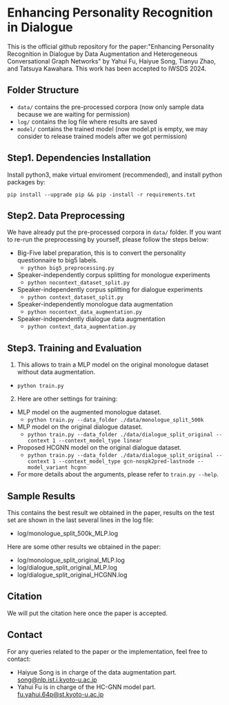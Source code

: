 # Enhancing Personality Recognition in Dialogue

This is the official github repository for the paper:"Enhancing Personality Recognition in Dialogue by Data Augmentation and Heterogeneous Conversational Graph Networks" by Yahui Fu, Haiyue Song, Tianyu Zhao, and Tatsuya Kawahara. 
This work has been accepted to IWSDS 2024.

<!-- ## Introduction

Our work focuses on improving personality recognition in dialogues, a critical aspect for enhancing human-robot interactions. The challenges addressed include the limited number of speakers in dialogue corpora and the complex modeling of interdependencies in conversations. -->

<!-- ## Key Contributions:

1. **Data Augmentation for Personality Recognition:** We propose a novel data interpolation method for speaker data augmentation to increase speaker diversity.
2. **Heterogeneous Conversational Graph Network (HC-GNN):** A new approach to model both contextual influences and inherent personality traits independently. -->

## Folder Structure

- `data/` contains the pre-processed corpora (now only sample data because we are waiting for permission)
- `log/` contains the log file where results are saved
- `model/` contains the trained model (now model.pt is empty, we may consider to release trained models after we got permission)

## Step1. Dependencies Installation

Install python3, make virtual enviroment (recommended), and install python packages by:

`pip install --upgrade pip && pip -install -r requirements.txt `

## Step2. Data Preprocessing

We have already put the pre-processed corpora in `data/` folder. If you want to re-run the preprocessing by yourself, please follow the steps below:

* Big-Five label preparation, this is to convert the personality questionnaire to big5 labels.
    - `python big5_preprocessing.py`
* Speaker-independently corpus splitting for monologue experiments
    - `python nocontext_dataset_split.py`
* Speaker-independently corpus splitting for dialogue experiments
    - `python context_dataset_split.py`
* Speaker-independently monologue data augmentation
    - `python nocontext_data_augmentation.py`
* Speaker-independently dialogue data augmentation
    - `python context_data_augmentation.py`

## Step3. Training and Evaluation

1. This allows to train a MLP model on the original monologue dataset without data augmentation.
* `python train.py`

2. Here are other settings for training:

* MLP model on the augmented monologue dataset.
    - `python train.py --data_folder ./data/monologue_split_500k`
* MLP model on the original dialogue dataset.
    - `python train.py --data_folder ./data/dialogue_split_original --context 1 --context_model_type linear`
* Proposed HCGNN model on the original dialogue dataset.
    - `python train.py --data_folder ./data/dialogue_split_original --context 1 --context_model_type gcn-nospk2pred-lastnode --model_variant hcgnn`
* For more details about the arguments, please refer to `train.py --help`.

## Sample Results

This contains the best result we obtained in the paper, results on the test set are shown in the last several lines in the log file:

- log/monologue_split_500k_MLP.log

Here are some other results we obtained in the paper:

- log/monologue_split_original_MLP.log
- log/dialogue_split_original_MLP.log
- log/dialogue_split_original_HCGNN.log

## Citation

We will put the citation here once the paper is accepted.

<!-- 
`
If you find our work useful in your research, please consider citing:
@article{fu2024enhancing,
  title={Enhancing Personality Recognition in Dialogue by Data Augmentation and Heterogeneous Conversational Graph Networks},
  author={Fu, Yahui and Song, Haiyue and Zhao, Tianyu and Kawahara, Tatsuya},
  journal={arXiv preprint arXiv:2401.05871},
  year={2024}
}
`
-->

## Contact

For any queries related to the paper or the implementation, feel free to contact:

- Haiyue Song is in charge of the data augmentation part. [song@nlp.ist.i.kyoto-u.ac.jp](mailto:song@nlp.ist.i.kyoto-u.ac.jp)
- Yahui Fu is in charge of the HC-GNN model part. [fu.yahui.64p@st.kyoto-u.ac.jp](mailto:fu.yahui.64p@st.kyoto-u.ac.jp)

